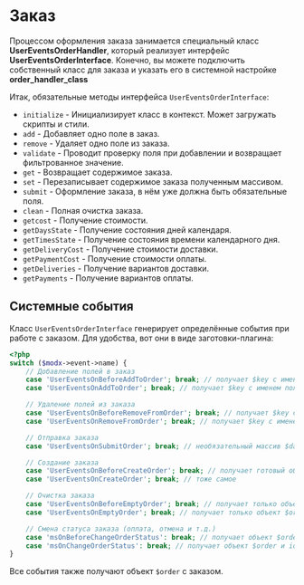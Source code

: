 # Заказ

Процессом оформления заказа занимается специальный класс **UserEventsOrderHandler**, который реализует интерфейс **UserEventsOrderInterface**.
Конечно, вы можете подключить собственный класс для заказа и указать его в системной настройке **order_handler_class**

Итак, обязательные методы интерфейса `UserEventsOrderInterface`:

* `initialize` - Инициализирует класс в контекст. Может загружать скрипты и стили.
* `add` - Добавляет одно поле в заказ.
* `remove` - Удаляет одно поле из заказа.
* `validate` - Проводит проверку поля при добавлении и возвращает фильтрованное значение.
* `get` - Возвращает содержимое заказа.
* `set` - Перезаписывает содержимое заказа полученным массивом.
* `submit` - Оформление заказа, в нём уже должна быть обязательные поля.
* `clean` - Полная очистка заказа.
* `getcost` - Получение стоимости.
* `getDaysState` - Получение состояния дней календаря.
* `getTimesState` - Получение состояния времени календарного дня.
* `getDeliveryCost` - Получение стоимости доставки.
* `getPaymentCost` - Получение стоимости оплаты.
* `getDeliveries` - Получение вариантов доставки.
* `getPayments` - Получение вариантов оплаты.

## Системные события

Класс `UserEventsOrderInterface` генерирует определённые события при работе с заказом. Для удобства, вот они в виде заготовки-плагина:

```php
<?php
switch ($modx->event->name) {
    // Добавление полей в заказ
    case 'UserEventsOnBeforeAddToOrder'; break; // получает $key с именем поля, $value - значение поля
    case 'UserEventsOnAddToOrder'; break; // получает $key с именем поля, $value - значение поля

    // Удаление полей из заказа
    case 'UserEventsOnBeforeRemoveFromOrder'; break; // получает $key с именем поля
    case 'UserEventsOnRemoveFromOrder'; break; // получает $key с именем поля

    // Отправка заказа
    case 'UserEventsOnSubmitOrder'; break; // необязательный массив $data с переназначаемыми полями

    // Создание заказа
    case 'UserEventsOnBeforeCreateOrder'; break; // получает готовый объект $order со всеми прицепленными объектами
    case 'UserEventsOnCreateOrder'; break; // тоже самое

    // Очистка заказа
    case 'UserEventsOnBeforeEmptyOrder'; break; // получает только объект $order
    case 'UserEventsOnEmptyOrder'; break; // получает только объект $order

    // Смена статуса заказа (оплата, отмена и т.д.)
    case 'msOnBeforeChangeOrderStatus': break; // получает объект $order и id статуса в $status
    case 'msOnChangeOrderStatus': break; // получает объект $order и id статуса в $status
}
```

Все события также получают объект `$order` с заказом.

